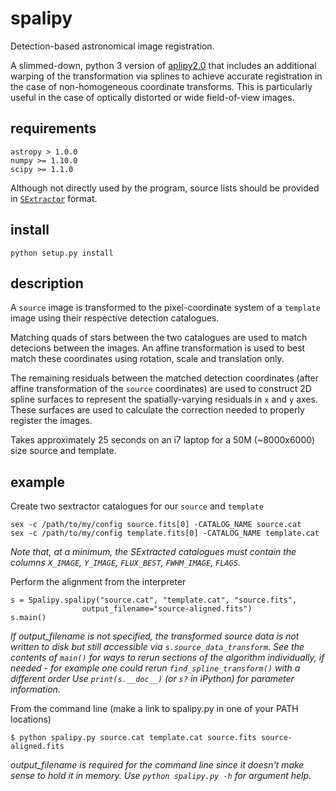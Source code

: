 # spalipy

Detection-based astronomical image registration.

A slimmed-down, python 3 version of
[aplipy2.0](https://obswww.unige.ch/~tewes/alipy/) that includes an
additional warping of the transformation via splines to achieve
accurate registration in the case of non-homogeneous coordinate
transforms. This is particularly useful in the case of optically
distorted or wide field-of-view images.

## requirements

```
astropy > 1.0.0
numpy >= 1.10.0
scipy >= 1.1.0
```

Although not directly used by the program, source lists should be
provided in
[`SExtractor`](https://www.astromatic.net/software/sextractor) format.

## install

`python setup.py install`

## description

A `source` image is transformed to the pixel-coordinate system of a
`template` image using their respective detection catalogues.

Matching quads of stars between the two catalogues are used to match
detecions between the images. An affine transformation is used to best
match these coordinates using rotation, scale and translation only.

The remaining residuals between the matched detection coordinates
(after affine transformation of the `source` coordinates) are used to
construct 2D spline surfaces to represent the spatially-varying
residuals in `x` and `y` axes. These surfaces are used to calculate
the correction needed to properly register the images.

Takes approximately 25 seconds on an i7 laptop for a 50M (~8000x6000)
size source and template.


## example

Create two sextractor catalogues for our `source` and `template`

```
sex -c /path/to/my/config source.fits[0] -CATALOG_NAME source.cat
sex -c /path/to/my/config template.fits[0] -CATALOG_NAME template.cat
```
*Note that, at a minimum, the SExtracted catalogues must contain the
columns `X_IMAGE`, `Y_IMAGE`, `FLUX_BEST`, `FWHM_IMAGE`, `FLAGS`.*

Perform the alignment from the interpreter

```
s = Spalipy.spalipy("source.cat", "template.cat", "source.fits",
    		    output_filename="source-aligned.fits")
s.main()
```
*If output_filename is not specified, the transformed source data is
not written to disk but still accessible via
`s.source_data_transform`.*
*See the contents of `main()` for ways to rerun sections of the
algorithm individually, if needed - for example one could rerun
`find_spline_transform()` with a different order*
*Use `print(s.__doc__)` (or `s?` in iPython) for parameter information.*

From the command line (make a link to spalipy.py in one of your PATH
locations)

```
$ python spalipy.py source.cat template.cat source.fits source-aligned.fits
```
*output_filename is required for the command line since it doesn't make
sense to hold it in memory.*
*Use `python spalipy.py -h` for argument help.*